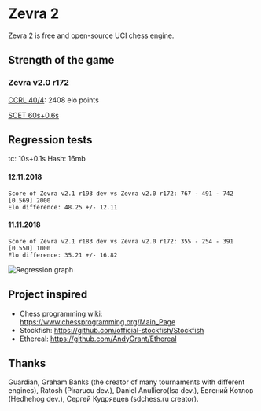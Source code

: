 # Zevra 2

Zevra 2 is free and open-source UCI chess engine.

## Strength of the game

### Zevra v2.0 r172

[CCRL 40/4](http://www.computerchess.org.uk/ccrl/404/cgi/engine_details.cgi?print=Details&each_game=1&eng=Zevra%202.0%20r172%2064-bit#Zevra_2_0_r172_64-bit): 2408 elo points

[SCET 60s+0.6s](https://sites.google.com/view/scet-testing/zevra)


## Regression tests
tc: 10s+0.1s
Hash: 16mb

#### 12.11.2018
```
Score of Zevra v2.1 r193 dev vs Zevra v2.0 r172: 767 - 491 - 742  [0.569] 2000
Elo difference: 48.25 +/- 12.11
```
#### 11.11.2018
```
Score of Zevra v2.1 r183 dev vs Zevra v2.0 r172: 355 - 254 - 391  [0.550] 1000
Elo difference: 35.21 +/- 16.82
```

![Regression graph](https://s8.hostingkartinok.com/uploads/images/2018/11/137707b2216cb5e8758dabbfdce20b69.png)

## Project inspired
+ Chess programming wiki: https://www.chessprogramming.org/Main_Page
+ Stockfish: https://github.com/official-stockfish/Stockfish
+ Ethereal: https://github.com/AndyGrant/Ethereal

## Thanks
Guardian, Graham Banks (the creator of many tournaments with
different engines), Ratosh (Pirarucu dev.), Daniel Anulliero(Isa dev.),
Евгений Котлов (Hedhehog dev.), Сергей Кудрявцев (sdchess.ru creator).
